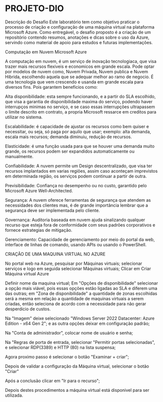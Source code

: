 # PROJETO-DIO
Descrição do Desafio
Este laboratório tem como objetivo praticar o processo de criação e configuração de uma máquina virtual na plataforma Microsoft Azure.
Como entregável, o desafio proposto é a criação de um repositório contendo resumos, anotações e dicas sobre o uso da Azure, 
servindo como material de apoio para estudos e futuras implementações.

Computação em Nuvem Microsoft Azure

  A computação em nuvem, é um serviço de inovação tecnologiaca, que visa trazer mais recursos flexiveis e economicos em grande escala. Pode optar
  por modelos de nuvem como, Nuvem Privada, Nuvem publica e Nuvem Hibrida, escolhendo aquela que se adequar melhor ao ramo de negocio.
  É uma tecnologia que vem crescendo e usanda em grande escala para diversos fins. Pois garantem beneficios como:

  Alta disponibilidade: esta sempre funcionando, e a partir do SLA escolhido, que visa a garantia de disponibilidade maxima do serviço,
    podendo haver interrupços minimas no serviço, e se caso essas interrupções ultrapassem o limite descrito em contrato,
    a propria Microsoft ressarce em creditos para utilizar no sistema. 

  Escalabilidade: é capacidade de ajustar os recursos como bem quiser e necessitar, ou seja, só paga por aquilo que usar; 
    exemplo: alta demanda, escala mais recursos; demanda diminuiu, redução de recursos.
  
  Elasticidade: é uma função usada para que se houver uma demanda muito grande, os recursos podem ser expandidos automaticamente ou manualmente.

  Confiabilidade: A nuvem permite um Design descentralizado, que visa ter recursos implantados em varias regiões,
    assim caso aconteçam imprevistos em determinada região, os serviços podem continuar a partir de outra.

 Previsibilidade: Confiança no desempenho ou no custo, garantido pelo Microsoft Azure Well-Architected.

 Segurança: A nuvem oferece ferramentas de segurança que atendem as necessidades dos clientes mas, é de grande importância lembrar que a segurança
   deve ser implementada pelo cliente.

Governança: Auditoria baseada em nuvem ajuda sinalizando qualquer recurso que esteja fora de conformidade com seus padrões corporativos e fornece estrategias de mitigação.

Gerenciamento: Capacidade de gerenciamento por meio do portal da web, interface de linhas de comando, usando APIs ou usando o PowerShell.


CRIAÇÂO DE UMA MAQUINA VIRTUAL NO AZURE

No portal web na Azure, pesquisar por Máquinas virtuais; selecionar serviços e logo em seguida selecionar Máquinas virtuais;
Clicar em Criar Máquina virtual Azure

Definir nome da maquina virtual; Em "Opções de disponibilidade" selecionar a opção mais viável, pois essas opções estão ligadas ao SLA e diferem uma das outras;
em "Zona de disponibilidade" a quantidade de zonas escolhidas será a mesma em relação a quantidade de maquinas virtuais a serem criadas, então seleciona de acordo
com a necessidade para não gerar desperdicio de custos. 

Na "Imagem" deixe selecionado "Windows Server 2022 Datacenter: Azure Edition - x64 Gen 2"; e as outra opções deixar em configuração padrão;

Na "Conta de administrador", colocar nome de usuário e senha;

Na "Regras de porta de entrada, selecionar "Permitir portas selecionadas", e selecionar RDP(3389) e HTTP (80) na lista suspensa;

Agora proximo passo é selecionar o botão "Examinar + criar";

Depois de validar a configuração da Máquina virtual, selecionar o botão "Criar"

Após a conclusão clicar em "Ir para o recurso";


Depois destes procedimentos a máquina virtual está disponivel para ser utilizada.





